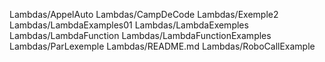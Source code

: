 Lambdas/AppelAuto
Lambdas/CampDeCode
Lambdas/Exemple2
Lambdas/LambdaExamples01
Lambdas/LambdaExemples
Lambdas/LambdaFunction
Lambdas/LambdaFunctionExamples
Lambdas/ParLexemple
Lambdas/README.md
Lambdas/RoboCallExample

